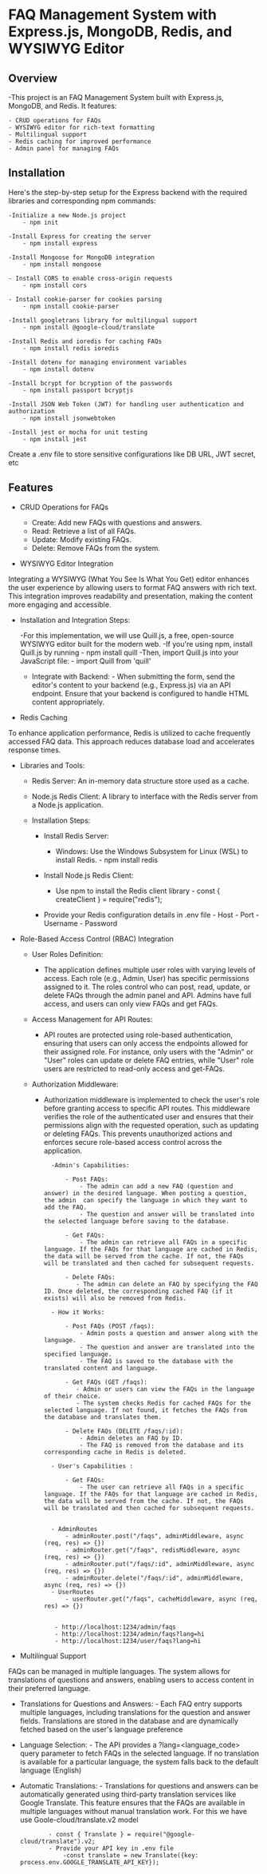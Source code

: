 # FAQ Management System with Express.js, MongoDB, Redis, and WYSIWYG Editor

## Overview

-This project is an FAQ Management System built with Express.js, MongoDB, and Redis. It features:

    - CRUD operations for FAQs
    - WYSIWYG editor for rich-text formatting
    - Multilingual support
    - Redis caching for improved performance
    - Admin panel for managing FAQs

## Installation

Here's the step-by-step setup for the Express backend with the required libraries and corresponding npm commands:

    -Initialize a new Node.js project
        - npm init 

    -Install Express for creating the server
        - npm install express

    -Install Mongoose for MongoDB integration
        - npm install mongoose

    - Install CORS to enable cross-origin requests
        - npm install cors
    
    - Install cookie-parser for cookies parsing 
        - npm install cookie-parser

    -Install googletrans library for multilingual support
        - npm install @google-cloud/translate

    -Install Redis and ioredis for caching FAQs
        - npm install redis ioredis

    -Install dotenv for managing environment variables
        - npm install dotenv

    -Install bcrypt for bcryption of the passwords
        - npm install passport bcryptjs

    -Install JSON Web Token (JWT) for handling user authentication and authorization
        - npm install jsonwebtoken

    -Install jest or mocha for unit testing
        - npm install jest 

Create a .env file to store sensitive configurations like DB URL, JWT secret, etc

## Features

- CRUD Operations for FAQs

    - Create: Add new FAQs with questions and answers.
    - Read: Retrieve a list of all FAQs.
    - Update: Modify existing FAQs.
    - Delete: Remove FAQs from the system.


-  WYSIWYG Editor Integration

Integrating a WYSIWYG (What You See Is What You Get) editor enhances the user experience by allowing users to format FAQ answers with rich text. This integration improves readability and presentation, making the content more engaging and accessible.

- Installation and Integration Steps:
            
    -For this implementation, we will use Quill.js, a free, open-source WYSIWYG editor built for the modern web.
    -If you're using npm, install Quill.js by running
            - npm install quill
    -Then, import Quill.js into your JavaScript file:
            - import Quill from 'quill'

    - Integrate with Backend:
            - When submitting the form, send the editor's content to your backend (e.g., Express.js) via an API endpoint.   Ensure that your backend is configured to handle HTML content appropriately.

- Redis Caching

To enhance application performance, Redis is utilized to cache frequently accessed FAQ data. This approach reduces database load and accelerates response times.

- Libraries and Tools:
   - Redis Server: An in-memory data structure store used as a cache.
   - Node.js Redis Client: A library to interface with the Redis server from a Node.js application.

    - Installation Steps:

       - Install Redis Server:
            - Windows: Use the Windows Subsystem for Linux (WSL) to install Redis.
                    - npm install redis

        - Install Node.js Redis Client:
            - Use npm to install the Redis client library 
                    - const { createClient } = require("redis");
        - Provide your Redis configuration details in .env file
                - Host
                - Port
                - Username
                - Password


- Role-Based Access Control (RBAC) Integration

    - User Roles Definition:

        - The application defines multiple user roles with varying levels of access. Each role (e.g., Admin, User) has specific permissions assigned to it. The roles control who can post, read, update, or delete FAQs through the admin panel and API. Admins have full access, and users can only view FAQs and get FAQs.

    - Access Management for API Routes:

        - API routes are protected using role-based authentication, ensuring that users can only access the endpoints allowed for their assigned role. For instance, only users with the "Admin" or "User" roles can update or delete FAQ entries, while "User" role users are restricted to read-only access and get-FAQs.

    - Authorization Middleware:

        - Authorization middleware is implemented to check the user's role before granting access to specific API routes. This middleware verifies the role of the authenticated user and ensures that their permissions align with the requested operation, such as updating or deleting FAQs. This prevents unauthorized actions and enforces secure role-based access control across the application.


                -Admin's Capabilities:

                    - Post FAQs:
                        - The admin can add a new FAQ (question and answer) in the desired language. When posting a question, the admin  can specify the language in which they want to add the FAQ.
                        - The question and answer will be translated into the selected language before saving to the database.

                    - Get FAQs:
                        - The admin can retrieve all FAQs in a specific language. If the FAQs for that language are cached in Redis, the data will be served from the cache. If not, the FAQs will be translated and then cached for subsequent requests.

                    - Delete FAQs:
                       - The admin can delete an FAQ by specifying the FAQ ID. Once deleted, the corresponding cached FAQ (if it exists) will also be removed from Redis.

                - How it Works:

                    - Post FAQs (POST /faqs):
                        - Admin posts a question and answer along with the language.
                        - The question and answer are translated into the specified language.
                        - The FAQ is saved to the database with the translated content and language.

                    - Get FAQs (GET /faqs):
                       - Admin or users can view the FAQs in the language of their choice.
                       - The system checks Redis for cached FAQs for the selected language. If not found, it fetches the FAQs from the database and translates them.

                    - Delete FAQs (DELETE /faqs/:id):
                        - Admin deletes an FAQ by ID.
                        - The FAQ is removed from the database and its corresponding cache in Redis is deleted.

                - User's Capabilities :

                    - Get FAQs:
                        - The user can retrieve all FAQs in a specific language. If the FAQs for that language are cached in Redis, the data will be served from the cache. If not, the FAQs will be translated and then cached for subsequent requests.
                     

                - AdminRoutes
                    - adminRouter.post("/faqs", adminMiddleware, async (req, res) => {})
                    - adminRouter.get("/faqs", redisMiddleware, async (req, res) => {})
                    - adminRouter.put("/faqs/:id", adminMiddleware, async (req, res) => {})
                    - adminRouter.delete("/faqs/:id", adminMiddleware, async (req, res) => {})
                - UserRoutes
                    - userRouter.get("/faqs", cacheMiddleware, async (req, res) => {})


                 - http://localhost:1234/admin/faqs
                 - http://localhost:1234/admin/faqs?lang=hi
                 - http://localhost:1234/user/faqs?lang=hi

- Multilingual Support

FAQs can be managed in multiple languages. The system allows for translations of questions and answers, enabling users to access content in their preferred language.

  - Translations for Questions and Answers:
        - Each FAQ entry supports multiple languages, including translations for the question and answer fields. Translations are stored in the database and are dynamically fetched based on the user's language preference

  - Language Selection:
        - The API provides a ?lang=<language_code> query parameter to fetch FAQs in the selected language. If no translation is available for a particular language, the system falls back to the default language (English)

  - Automatic Translations:
        - Translations for questions and answers can be automatically generated using third-party translation services like Google Translate. This feature ensures that the FAQs are available in multiple languages without manual translation work. For this we have use Goole-cloud/translate.v2 model
                
                - const { Translate } = require("@google-cloud/translate").v2;
                - Provide your API key in .env file 
                    -const translate = new Translate({key: process.env.GOOGLE_TRANSLATE_API_KEY});
                    
                  

           

    

